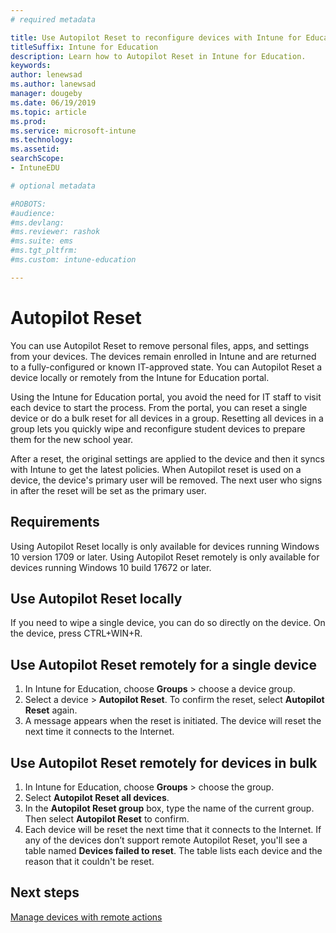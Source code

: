 ```yaml
---
# required metadata

title: Use Autopilot Reset to reconfigure devices with Intune for Education
titleSuffix: Intune for Education
description: Learn how to Autopilot Reset in Intune for Education.
keywords:
author: lenewsad
ms.author: lanewsad
manager: dougeby
ms.date: 06/19/2019
ms.topic: article
ms.prod:
ms.service: microsoft-intune
ms.technology:
ms.assetid: 
searchScope:
- IntuneEDU

# optional metadata

#ROBOTS:
#audience:
#ms.devlang:
#ms.reviewer: rashok
#ms.suite: ems
#ms.tgt_pltfrm:
#ms.custom: intune-education

---
```


# Autopilot Reset
You can use Autopilot Reset to remove personal files, apps, and settings from your devices. The devices remain enrolled in Intune and are returned to a fully-configured or known IT-approved state.
You can Autopilot Reset a device locally or remotely from the Intune for Education portal.  

Using the Intune for Education portal, you avoid the need for IT staff to visit each device to start the process. From the portal, you can reset a single device or do a bulk reset for all devices in a group. Resetting all devices in a group lets you quickly wipe and reconfigure student devices to prepare them for the new school year.  

After a reset, the original settings are applied to the device and then it syncs with Intune to get the latest policies. When Autopilot reset is used on a device, the device's primary user will be removed. The next user who signs in after the reset will be set as the primary user.  

## Requirements
Using Autopilot Reset locally is only available for devices running Windows 10 version 1709 or later.
Using Autopilot Reset remotely is only available for devices running Windows 10 build 17672 or later.

## Use Autopilot Reset locally
If you need to wipe a single device, you can do so directly on the device. On the device, press CTRL+WIN+R.  

## Use Autopilot Reset remotely for a single device
1. In Intune for Education, choose **Groups** > choose a device group.
2. Select a device > **Autopilot Reset**. To confirm the reset, select **Autopilot Reset** again.
2.	A message appears when the reset is initiated. The device will reset the next time it connects to the Internet.  

## Use Autopilot Reset remotely for devices in bulk  
1.	In Intune for Education, choose **Groups** > choose the group.
2. Select **Autopilot Reset all devices**.
2. In the **Autopilot Reset group** box, type the name of the current group. Then select **Autopilot Reset** to confirm.
3.	Each device will be reset the next time that it connects to the Internet. If any of the devices don’t support remote Autopilot Reset, you'll see a table named **Devices failed to reset**. The table lists each device and the reason that it couldn't be reset.  

## Next steps
[Manage devices with remote actions](edu-device-remote-actions.md)




